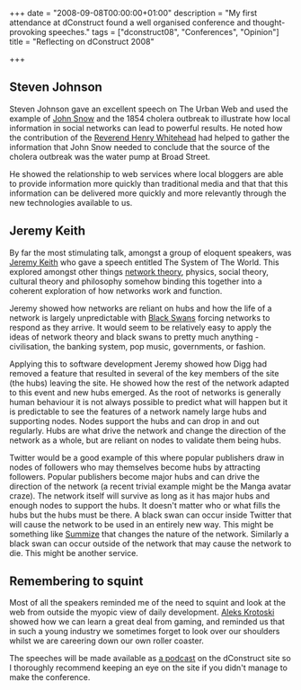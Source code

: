 +++
date = "2008-09-08T00:00:00+01:00"
description = "My first attendance at dConstruct found a well organised conference and thought-provoking speeches."
tags = ["dconstruct08", "Conferences", "Opinion"]
title = "Reflecting on dConstruct 2008"

+++

## Steven Johnson

Steven Johnson gave an excellent speech on The Urban Web and used the example of [John Snow][1] and the 1854 cholera outbreak to illustrate how local information in social networks can lead to powerful results. He noted how the contribution of the [Reverend Henry Whitehead][2] had helped to gather the information that John Snow needed to conclude that the source of the cholera outbreak was the water pump at Broad Street.

He showed the relationship to web services where local bloggers are able to provide information more quickly than traditional media and that that this information can be delivered more quickly and more relevantly through the new technologies available to us.

## Jeremy Keith

By far the most stimulating talk, amongst a group of eloquent speakers, was [Jeremy Keith][3] who gave a speech entitled The System of The World. This explored amongst other things [network theory][4], physics, social theory, cultural theory and philosophy somehow binding this together into a coherent exploration of how networks work and function. 

Jeremy showed how networks are reliant on hubs and how the life of a network is largely unpredictable with [Black Swans][5] forcing networks to respond as they arrive. It would seem to be relatively easy to apply the ideas of network theory and black swans to pretty much anything - civilisation, the banking system, pop music, governments, or fashion. 

Applying this to software development Jeremy showed how Digg had removed a feature that resulted in several of the key members of the site (the hubs) leaving the site. He showed how the rest of the network adapted to this event and new hubs emerged. As the root of networks is generally human behaviour it is not always possible to predict what will happen but it is predictable to see the features of a network namely large hubs and supporting nodes. Nodes support the hubs and can drop in and out regularly. Hubs are what drive the network and change the direction of the network as a whole, but are reliant on nodes to validate them being hubs. 

Twitter would be a good example of this where popular publishers draw in nodes of followers who may themselves become hubs by attracting followers. Popular publishers become major hubs and can drive the direction of the network (a recent trivial example might be the Manga avatar craze). The network itself will survive as long as it has major hubs and enough nodes to support the hubs. It doesn't matter who or what fills the hubs but the hubs must be there. A black swan can occur inside Twitter that will cause the network to be used in an entirely new way. This might be something like [Summize][6] that changes the nature of the network. Similarly a black swan can occur outside of the network that may cause the network to die. This might be another service.

## Remembering to squint

Most of all the speakers reminded me of the need to squint and look at the web from outside the myopic view of daily development. [Aleks Krotoski][7] showed how we can learn a great deal from gaming, and reminded us that in such a young industry we sometimes forget to look over our shoulders whilst we are careering down our own roller coaster.

The speeches will be made available as [a podcast][8] on the dConstruct site so I thoroughly recommend keeping an eye on the site if you didn't manage to make the conference.

 [1]: http://en.wikipedia.org/wiki/John_Snow_(physician)
 [2]: http://en.wikipedia.org/wiki/Reverend_Henry_Whitehead
 [3]: http://adactio.com/
 [4]: http://en.wikipedia.org/wiki/Network_theory
 [5]: http://en.wikipedia.org/wiki/Black_swan_theory
 [6]: http://search.twitter.com/
 [7]: http://www.toastkid.com/
 [8]: http://2008.dconstruct.org/podcast/
